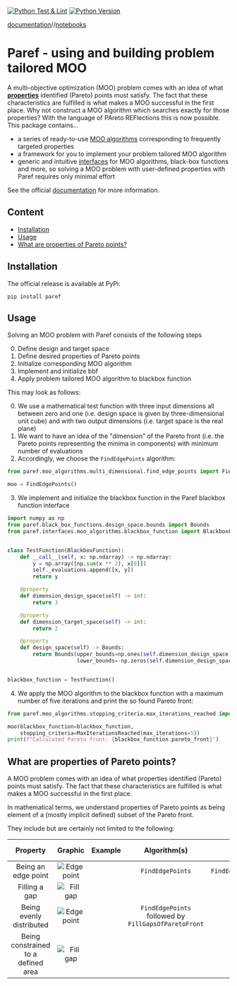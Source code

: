 [![Python Test & Lint](https://github.com/nicolaipalm/paref/actions/workflows/python-test.yml/badge.svg)](https://github.com/nicolaipalm/paref/actions/workflows/python-test.yml)
[![Python Version](https://img.shields.io/badge/python-3.9+-blue.svg?style=plastic)](https://www.python.org/downloads/)

[documentation](https://paref.readthedocs.io/en/latest/)//[notebooks](https://github.com/nicolaipalm/paref/tree/main/docs/notebooks)

# Paref - using and building problem tailored MOO

A multi-objective optimization (MOO) problem comes with an idea of what **[
properties](#what-are-properties-of-pareto-points)** identified (Pareto) points must satisfy.
The fact that these characteristics are fulfilled is what makes a MOO successful in the first place.
Why not construct a MOO algorithm which searches exactly for those properties?
With the language of PAreto REFlections this is now possible.
This package contains...

- a series of ready-to-use [MOO algorithms](https://github.com/nicolaipalm/paref/tree/main/paref/moo_algorithms)
  corresponding to frequently targeted properties
- a framework for you to implement your problem tailored MOO algorithm
- generic and intuitive [interfaces](https://github.com/nicolaipalm/paref/tree/main/paref/interfaces) for MOO
  algorithms, black-box functions and more, so solving a MOO problem with user-defined properties with Paref requires
  only minimal effort

See the official [documentation](https://paref.readthedocs.io/en/latest/) for more information.

## Content

- [Installation](#installation)
- [Usage](#usage)
- [What are properties of Pareto points?](#what-are-properties-of-pareto-points)

## Installation

The official release is available at PyPi:

```
pip install paref
```

## Usage

Solving an MOO problem with Paref consists of the following steps

0. Define design and target space
1. Define desired properties of Pareto points
2. Initialize corresponding MOO algorithm
3. Implement and initialize bbf
4. Apply problem tailored MOO algorithm to blackbox function

This may look as follows:

0. We use a mathematical test function with three input dimensions all between zero and one (i.e. design space is given
   by three-dimensional unit cube) and with two output dimensions (i.e. target space is the real plane)
1. We want to have an idea of the "dimension" of the Pareto front (i.e. the Pareto points representing the minima in
   components) with minimum number of evaluations
2. Accordingly, we choose the ``FindEdgePoints`` algorithm:

```python
from paref.moo_algorithms.multi_dimensional.find_edge_points import FindEdgePoints

moo = FindEdgePoints()
```

3. We implement and initialize the blackbox function in the Paref blackbox function interface

```python
import numpy as np
from paref.black_box_functions.design_space.bounds import Bounds
from paref.interfaces.moo_algorithms.blackbox_function import BlackboxFunction


class TestFunction(BlackboxFunction):
    def __call__(self, x: np.ndarray) -> np.ndarray:
        y = np.array([np.sum(x ** 2), x[0]])
        self._evaluations.append([x, y])
        return y

    @property
    def dimension_design_space(self) -> int:
        return 3

    @property
    def dimension_target_space(self) -> int:
        return 2

    @property
    def design_space(self) -> Bounds:
        return Bounds(upper_bounds=np.ones(self.dimension_design_space),
                      lower_bounds=-np.zeros(self.dimension_design_space))


blackbox_function = TestFunction()
```

4. We apply the MOO algorithm to the blackbox function with a maximum number of five iterations and print the so found
   Pareto front:

```python
from paref.moo_algorithms.stopping_criteria.max_iterations_reached import MaxIterationsReached

moo(blackbox_function=blackbox_function,
    stopping_criteria=MaxIterationsReached(max_iterations=5))
print(f"Calculated Pareto front: {blackbox_function.pareto_front}")
```

## What are properties of Pareto points?

A MOO problem comes with an idea of what properties identified (Pareto) points must satisfy.
The fact that these characteristics are fulfilled is what makes a MOO successful in the first place.

In mathematical terms, we understand properties of Pareto points as being element of a
(mostly implicit defined) subset of the Pareto front.

They include but are certainly not limited to the following:

|              Property               |                                       Graphic                                        | Example |                       Algorithm(s)                       |          Sequence          |  Pareto reflection  |
|:-----------------------------------:|:------------------------------------------------------------------------------------:|:-------:|:--------------------------------------------------------:|:--------------------------:|:-------------------:|
|         Being an edge point         |     ![Edge point](./docs/graphics/plots/reflections/FindEdgePointsSequence.svg)      |         |                    ``FindEdgePoints``                    | ``FindEdgePointsSequence`` |                     |
|            Filling a gap            |             ![Fill gap](./docs/graphics/plots/reflections/FillGap2D.svg)             |         |                                                          |                            |     ``FillGap``     |
|      Being evenly distributed       | ![Edge point](./docs/graphics/plots/reflections/FillGapsOfParetoFrontSequence2D.svg) |         | ``FindEdgePoints`` followed by ``FillGapsOfParetoFront`` |                            |                     |
| Being constrained to a defined area |          ![Fill gap](./docs/graphics/plots/reflections/RestrictByPoint.svg)          |         |                                                          |                            | ``RestrictByPoint`` |
